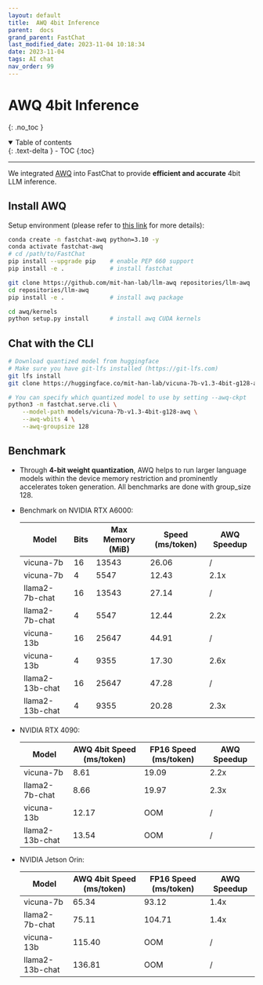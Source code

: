 ```yaml
---
layout: default
title:  AWQ 4bit Inference
parent:  docs
grand_parent: FastChat
last_modified_date: 2023-11-04 10:18:34
date: 2023-11-04
tags: AI chat
nav_order: 99
---
```

# AWQ 4bit Inference
{: .no_toc }

<details open markdown="block">
  <summary>
    Table of contents
  </summary>
  {: .text-delta }
- TOC
{:toc}
</details>

---

We integrated [AWQ](https://github.com/mit-han-lab/llm-awq) into FastChat to provide **efficient and accurate** 4bit LLM inference.

## Install AWQ

Setup environment (please refer to [this link](https://github.com/mit-han-lab/llm-awq#install) for more details):

```bash
conda create -n fastchat-awq python=3.10 -y
conda activate fastchat-awq
# cd /path/to/FastChat
pip install --upgrade pip    # enable PEP 660 support
pip install -e .             # install fastchat

git clone https://github.com/mit-han-lab/llm-awq repositories/llm-awq
cd repositories/llm-awq
pip install -e .             # install awq package

cd awq/kernels				
python setup.py install	     # install awq CUDA kernels
```

## Chat with the CLI

```bash
# Download quantized model from huggingface
# Make sure you have git-lfs installed (https://git-lfs.com)
git lfs install
git clone https://huggingface.co/mit-han-lab/vicuna-7b-v1.3-4bit-g128-awq

# You can specify which quantized model to use by setting --awq-ckpt
python3 -m fastchat.serve.cli \
    --model-path models/vicuna-7b-v1.3-4bit-g128-awq \
    --awq-wbits 4 \
    --awq-groupsize 128 
```

## Benchmark

* Through **4-bit weight quantization**, AWQ helps to run larger language models within the device memory restriction and prominently accelerates token generation. All benchmarks are done with group_size 128. 

* Benchmark on NVIDIA RTX A6000:

  | Model           | Bits | Max Memory (MiB) | Speed (ms/token) | AWQ Speedup |
  | --------------- | ---- | ---------------- | ---------------- | ----------- |
  | vicuna-7b       | 16   | 13543            | 26.06            | /           |
  | vicuna-7b       | 4    | 5547             | 12.43            | 2.1x        |
  | llama2-7b-chat  | 16   | 13543            | 27.14            | /           |
  | llama2-7b-chat  | 4    | 5547             | 12.44            | 2.2x        |
  | vicuna-13b      | 16   | 25647            | 44.91            | /           |
  | vicuna-13b      | 4    | 9355             | 17.30            | 2.6x        |
  | llama2-13b-chat | 16   | 25647            | 47.28            | /           |
  | llama2-13b-chat | 4    | 9355             | 20.28            | 2.3x        |

* NVIDIA RTX 4090:

  | Model           | AWQ 4bit Speed (ms/token) | FP16 Speed (ms/token) | AWQ Speedup |
  | --------------- | ------------------------- | --------------------- | ----------- |
  | vicuna-7b       | 8.61                      | 19.09                 | 2.2x        |
  | llama2-7b-chat  | 8.66                      | 19.97                 | 2.3x        |
  | vicuna-13b      | 12.17                     | OOM                   | /           |
  | llama2-13b-chat | 13.54                     | OOM                   | /           |

* NVIDIA Jetson Orin:

  | Model           | AWQ 4bit Speed (ms/token) | FP16 Speed (ms/token) | AWQ Speedup |
  | --------------- | ------------------------- | --------------------- | ----------- |
  | vicuna-7b       | 65.34                     | 93.12                 | 1.4x        |
  | llama2-7b-chat  | 75.11                     | 104.71                | 1.4x        |
  | vicuna-13b      | 115.40                    | OOM                   | /           |
  | llama2-13b-chat | 136.81                    | OOM                   | /           |
